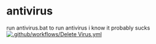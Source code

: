 # antivirus
run antivirus.bat to run antivirus
i know it probably sucks
[![.github/workflows/Delete Virus.yml](https://github.com/RagnowProductions/antivirus/actions/workflows/Delete%20Virus.yml/badge.svg?event=release)](https://github.com/RagnowProductions/antivirus/actions/workflows/Delete%20Virus.yml)
